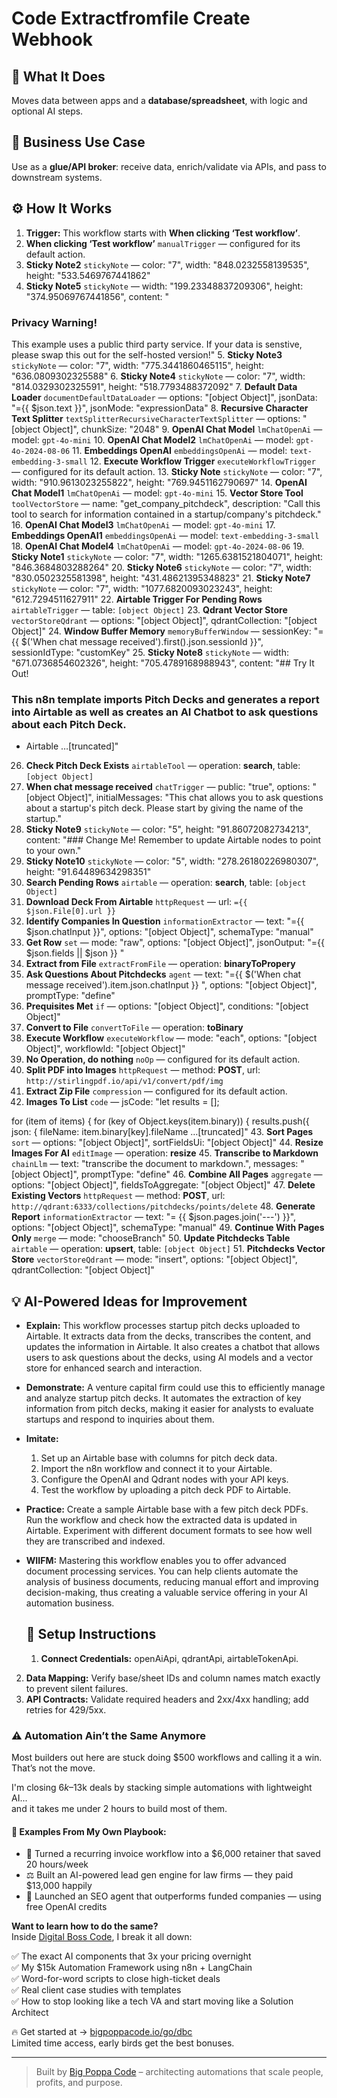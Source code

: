 # Code Extractfromfile Create Webhook
  ## 🚀 What It Does
  Moves data between apps and a **database/spreadsheet**, with logic and optional AI steps.
  
  ## 💼 Business Use Case
  Use as a **glue/API broker**: receive data, enrich/validate via APIs, and pass to downstream systems.
  
  ## ⚙️ How It Works
  1. **Trigger:** This workflow starts with **When clicking ‘Test workflow’**.
  2. **When clicking ‘Test workflow’** `manualTrigger` — configured for its default action.
3. **Sticky Note2** `stickyNote` — color: "7", width: "848.0232558139535", height: "533.5469767441862"
4. **Sticky Note5** `stickyNote` — width: "199.23348837209306", height: "374.95069767441856", content: "















### Privacy Warning!
This example uses a public third party service. If your data is senstive, please swap this out for the self-hosted version!"
5. **Sticky Note3** `stickyNote` — color: "7", width: "775.3441860465115", height: "636.0809302325588"
6. **Sticky Note4** `stickyNote` — color: "7", width: "814.0329302325591", height: "518.7793488372092"
7. **Default Data Loader** `documentDefaultDataLoader` — options: "[object Object]", jsonData: "={{ $json.text }}", jsonMode: "expressionData"
8. **Recursive Character Text Splitter** `textSplitterRecursiveCharacterTextSplitter` — options: "[object Object]", chunkSize: "2048"
9. **OpenAI Chat Model** `lmChatOpenAi` — model: `gpt-4o-mini`
10. **OpenAI Chat Model2** `lmChatOpenAi` — model: `gpt-4o-2024-08-06`
11. **Embeddings OpenAI** `embeddingsOpenAi` — model: `text-embedding-3-small`
12. **Execute Workflow Trigger** `executeWorkflowTrigger` — configured for its default action.
13. **Sticky Note** `stickyNote` — color: "7", width: "910.9613023255822", height: "769.9451162790697"
14. **OpenAI Chat Model1** `lmChatOpenAi` — model: `gpt-4o-mini`
15. **Vector Store Tool** `toolVectorStore` — name: "get_company_pitchdeck", description: "Call this tool to search for information contained in a startup/company's pitchdeck."
16. **OpenAI Chat Model3** `lmChatOpenAi` — model: `gpt-4o-mini`
17. **Embeddings OpenAI1** `embeddingsOpenAi` — model: `text-embedding-3-small`
18. **OpenAI Chat Model4** `lmChatOpenAi` — model: `gpt-4o-2024-08-06`
19. **Sticky Note1** `stickyNote` — color: "7", width: "1265.6381521804071", height: "846.3684803288264"
20. **Sticky Note6** `stickyNote` — color: "7", width: "830.0502325581398", height: "431.48621395348823"
21. **Sticky Note7** `stickyNote` — color: "7", width: "1077.6820093023243", height: "612.7294511627911"
22. **Airtable Trigger For Pending Rows** `airtableTrigger` — table: `[object Object]`
23. **Qdrant Vector Store** `vectorStoreQdrant` — options: "[object Object]", qdrantCollection: "[object Object]"
24. **Window Buffer Memory** `memoryBufferWindow` — sessionKey: "={{ $('When chat message received').first().json.sessionId }}", sessionIdType: "customKey"
25. **Sticky Note8** `stickyNote` — width: "671.0736854602326", height: "705.4789168988943", content: "## Try It Out!

### This n8n template imports Pitch Decks and generates a report into Airtable as well as creates an AI Chatbot to ask questions about each Pitch Deck.

* Airtable …[truncated]"
26. **Check Pitch Deck Exists** `airtableTool` — operation: **search**, table: `[object Object]`
27. **When chat message received** `chatTrigger` — public: "true", options: "[object Object]", initialMessages: "This chat allows you to ask questions about a startup's pitch deck. Please start by giving the name of the startup."
28. **Sticky Note9** `stickyNote` — color: "5", height: "91.86072082734213", content: "### Change Me!
Remember to update Airtable nodes to point  to your own."
29. **Sticky Note10** `stickyNote` — color: "5", width: "278.26180226980307", height: "91.64489634298351"
30. **Search Pending Rows** `airtable` — operation: **search**, table: `[object Object]`
31. **Download Deck From Airtable** `httpRequest` — url: `={{ $json.File[0].url }}`
32. **Identify Companies In Question** `informationExtractor` — text: "={{ $json.chatInput }}", options: "[object Object]", schemaType: "manual"
33. **Get Row** `set` — mode: "raw", options: "[object Object]", jsonOutput: "={{ $json.fields || $json }}
"
34. **Extract from File** `extractFromFile` — operation: **binaryToPropery**
35. **Ask Questions About Pitchdecks** `agent` — text: "={{ $('When chat message received').item.json.chatInput }}
", options: "[object Object]", promptType: "define"
36. **Prequisites Met** `if` — options: "[object Object]", conditions: "[object Object]"
37. **Convert to File** `convertToFile` — operation: **toBinary**
38. **Execute Workflow** `executeWorkflow` — mode: "each", options: "[object Object]", workflowId: "[object Object]"
39. **No Operation, do nothing** `noOp` — configured for its default action.
40. **Split PDF into Images** `httpRequest` — method: **POST**, url: `http://stirlingpdf.io/api/v1/convert/pdf/img`
41. **Extract Zip File** `compression` — configured for its default action.
42. **Images To List** `code` — jsCode: "let results = [];

for (item of items) {
    for (key of Object.keys(item.binary)) {
        results.push({
            json: {
                fileName: item.binary[key].fileName
…[truncated]"
43. **Sort Pages** `sort` — options: "[object Object]", sortFieldsUi: "[object Object]"
44. **Resize Images For AI** `editImage` — operation: **resize**
45. **Transcribe to Markdown** `chainLlm` — text: "transcribe the document to markdown.", messages: "[object Object]", promptType: "define"
46. **Combine All Pages** `aggregate` — options: "[object Object]", fieldsToAggregate: "[object Object]"
47. **Delete Existing Vectors** `httpRequest` — method: **POST**, url: `http://qdrant:6333/collections/pitchdecks/points/delete`
48. **Generate Report** `informationExtractor` — text: "= {{ $json.pages.join('---') }}", options: "[object Object]", schemaType: "manual"
49. **Continue With Pages Only** `merge` — mode: "chooseBranch"
50. **Update Pitchdecks Table** `airtable` — operation: **upsert**, table: `[object Object]`
51. **Pitchdecks Vector Store** `vectorStoreQdrant` — mode: "insert", options: "[object Object]", qdrantCollection: "[object Object]"
  
  ## 💡 AI-Powered Ideas for Improvement
  - **Explain:** This workflow processes startup pitch decks uploaded to Airtable. It extracts data from the decks, transcribes the content, and updates the information in Airtable. It also creates a chatbot that allows users to ask questions about the decks, using AI models and a vector store for enhanced search and interaction.
  
- **Demonstrate:** A venture capital firm could use this to efficiently manage and analyze startup pitch decks. It automates the extraction of key information from pitch decks, making it easier for analysts to evaluate startups and respond to inquiries about them.

- **Imitate:** 
  1. Set up an Airtable base with columns for pitch deck data.
  2. Import the n8n workflow and connect it to your Airtable.
  3. Configure the OpenAI and Qdrant nodes with your API keys.
  4. Test the workflow by uploading a pitch deck PDF to Airtable.

- **Practice:** Create a sample Airtable base with a few pitch deck PDFs. Run the workflow and check how the extracted data is updated in Airtable. Experiment with different document formats to see how well they are transcribed and indexed.

- **WIIFM:** Mastering this workflow enables you to offer advanced document processing services. You can help clients automate the analysis of business documents, reducing manual effort and improving decision-making, thus creating a valuable service offering in your AI automation business.
  
  ## 🔧 Setup Instructions
  1. **Connect Credentials:** openAiApi, qdrantApi, airtableTokenApi.
2. **Data Mapping:** Verify base/sheet IDs and column names match exactly to prevent silent failures.
3. **API Contracts:** Validate required headers and 2xx/4xx handling; add retries for 429/5xx.
  
### ⚠️ Automation Ain’t the Same Anymore

Most builders out here are stuck doing $500 workflows and calling it a win.  
That’s not the move.  

I'm closing $6k–$13k deals by stacking simple automations with lightweight AI...  
and it takes me under 2 hours to build most of them.

#### 🧠 Examples From My Own Playbook:
- 🔁 Turned a recurring invoice workflow into a $6,000 retainer that saved 20 hours/week  
- ⚖️ Built an AI-powered lead gen engine for law firms — they paid $13,000 happily  
- 🚀 Launched an SEO agent that outperforms funded companies — using free OpenAI credits  

**Want to learn how to do the same?**  
Inside [Digital Boss Code](https://bigpoppacode.io/go/dbc), I break it all down:

✅ The exact AI components that 3x your pricing overnight  
✅ My $15k Automation Framework using n8n + LangChain  
✅ Word-for-word scripts to close high-ticket deals  
✅ Real client case studies with templates  
✅ How to stop looking like a tech VA and start moving like a Solution Architect  

🔥 Get started at → [bigpoppacode.io/go/dbc](https://bigpoppacode.io/go/dbc)  
Limited time access, early birds get the best bonuses.

---
> Built by [Big Poppa Code](https://bigpoppacode.io) – architecting automations that scale people, profits, and purpose.
  